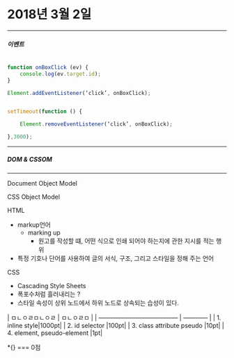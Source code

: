 # 2018년 3월 2일
___

##### 이벤트 

```javascript

function onBoxClick (ev) {
	console.log(ev.target.id);
}

Element.addEventListener(‘click’, onBoxClick);


setTimeout(function () {

	Element.removeEventListener(‘click’, onBoxClick);

},3000);

```

___
##### DOM & CSSOM
___

Document Object Model

CSS Object Model

HTML

- markup언어 
  - marking up 
	- 원고를 작성할 떄, 어떤 식으로 인쇄 되어야 하는지에 관한 지시를 적는 행위
- 특정 기호나 단어를 사용하여 글의 서식, 구조, 그리고 스타일을 정해 주는 언어

CSS

- Cascading Style Sheets
- 폭포수처럼 흘러내리는 ?
- 스타일 속성이 상위 노드에서 하위 노드로 상속되는 습성이 있다.

| ㅁㄴㅇㄹㅁㄴㅇㄹ | ㅁㄴㅇㄹㅁ |
| ————————————— | ———— |
| 1. inline style|1000pt|
| 2. id selector	|100pt|
| 3. class attribute pseudo 		|10pt|
| 4. element, pseudo-element 		|1pt|

*{} === 0점
